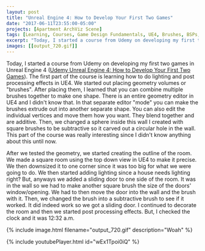 ```yaml
---
layout: post
title: "Unreal Engine 4: How to Develop Your First Two Games"
date: "2017-06-11T23:55:00-05:00"
projects: [Apartment ArchViz Scene]
tags: [Learning, Courses, Game Design Fundamentals, UE4, Brushes, BSPs, Geometry Editor, Lighting, Post-Processing, Photo Realistic Architectural Rendering]
excerpt: "Today, I started a course from Udemy on developing my first two games in Unreal Engine 4"
images: [[output_720.gif]]
---
```


Today, I started a course from Udemy on developing my first two games in Unreal Engine 4 ([Udemy Unreal Engine 4: How to Develop Your First Two Games](https://www.udemy.com/unreale4/)). The first part of the course is learning how to do lighting and post processing effects in UE4. We started out placing geometry volumes or "brushes". After placing them, I learned that you can combine multiple brushes together to make one shape. There is an entire geometry editor in UE4 and I didn't know that. In that separate editor "mode" you can make the brushes extrude out into another separate shape. You can also edit the individual vertices and move them how you want. They blend together and are additive. Then, we changed a sphere inside this wall I created with square brushes to be subtractive so it carved out a circular hole in the wall. This part of the course was really interesting since I didn't know anything about this until now.

After we tested the geometry, we started creating the outline of the room. We made a square room using the top down view in UE4 to make it precise. We then downsized it to one corner since it was too big for what we were going to do. We then started adding lighting since a house needs lighting right? But, anyways we added a sliding door to one side of the room. It was in the wall so we had to make another square brush the size of the doors' window/opening. We had to then move the door into the wall and the brush with it. Then, we changed the brush into a subtractive brush to see if it worked. It did indeed work so we got a sliding door. I continued to decorate the room and then we started post processing effects. But, I checked the clock and it was 12:32 a.m.

{% include image.html filename="output_720.gif" description="Woah" %}

{% include youtubePlayer.html id="wEx1Tpoi0iQ" %}